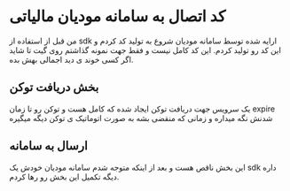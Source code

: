 # کد اتصال به سامانه مودیان مالیاتی 
من قبل از استفاده از sdk ارایه شده توسط سامانه مودیان شروع به تولید کد کردم و این کد رو تولید کردم. این کد کامل نیست و فقط جهت نمونه گذاشتم روی گیت تا شاید اگر کسی خوند ی دید اجمالی بهش بده. 

## بخش دریافت توکن
یک سرویس جهت دریافت توکن ایجاد شده که کامل هست و توکن رو تا زمان expire شدنش  نگه میداره و زمانی که منقضی بشه به صورت اتوماتیک ی توکن دیگه میگیره

## ارسال به سامانه
این بخش ناقص هست و بعد از اینکه متوجه شدم سامانه مودیان خودش یک sdk داره دیگه تکمیل این بخش رو رها کردم.